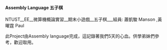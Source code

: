#### Assembly Language 五子棋 

NTUST__EE__微算機概論實習__期末小遊戲__五子棋___組員: 蕭凱駿 Manson ,黃曜霆 Paul

此Project由Assembly language完成，這記錄著我們5天的心血。供學弟妹們參考，歡迎取用。
